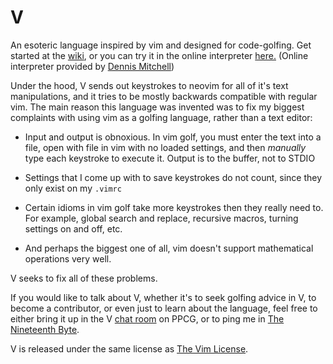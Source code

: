 <h1>V</h1>

An esoteric language inspired by vim and designed for code-golfing. Get started at the [wiki](https://github.com/DJMcMayhem/V/wiki), or you can try it in the online interpreter [here.](http://v.tryitonline.net/) (Online interpreter provided by [Dennis Mitchell](http://codegolf.stackexchange.com/users/12012/dennis))

Under the hood, V sends out keystrokes to neovim for all of it's text manipulations, and it tries to be mostly backwards compatible with regular vim. The main reason this language was invented was to fix my biggest complaints with using vim as a golfing language, rather than a text editor:

 - Input and output is obnoxious. In vim golf, you must enter the text into a file, open with file in vim with no loaded settings, and then *manually* type each keystroke to execute it. Output is to the buffer, not to STDIO

 - Settings that I come up with to save keystrokes do not count, since they only exist on my `.vimrc`

 - Certain idioms in vim golf take more keystrokes then they really need to. For example, global search and replace, recursive macros, turning settings on and off, etc.

 - And perhaps the biggest one of all, vim doesn't support mathematical operations very well.

V seeks to fix all of these problems.

If you would like to talk about V, whether it's to seek golfing advice in V, to become a contributor, or even just to learn about the language, feel free to either bring it up in the V [chat room](http://chat.stackexchange.com/rooms/40448/v) on PPCG, or to ping me in [The Nineteenth Byte](http://chat.stackexchange.com/rooms/240/the-nineteenth-byte).

V is released under the same license as [The Vim License](https://github.com/vim/vim/blob/0b9e4d1224522791c0dbbd45742cbd688be823f3/runtime/doc/uganda.txt).
